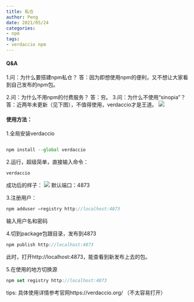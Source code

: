 ```yaml
---
title: 私仓
author: Peng
date: 2021/05/24
categories:
- npm
tags:
- verdaccio npm
---
```

#### Q&A
1.问：为什么要搭建npm私仓？
  答：因为即想使用npm的便利，又不想让大家看到自己发布的npm包。

2.问：为什么不用npm的付费服务？
  答：穷。
3.问：为什么不使用“sinopia”？
  答：近两年未更新（见下图），不值得使用，verdaccio才是王道。
  ![](https://ftp.bmp.ovh/imgs/2021/05/7b1b950b5a8d7d1c.png)

#### 使用方法：
  1.全局安装verdaccio
  ```js

  npm install --global verdaccio

  ```

  2.运行，超级简单，直接输入命令：
  ```js
  verdaccio

  ```
  成功后的样子：
  ![](https://ftp.bmp.ovh/imgs/2021/05/7abe4269023faf7f.png)
  默认端口：4873

  3.注册用户：
  ```js
  npm adduser –registry http://localhost:4873

  ```
  输入用户名和密码

  4.切到package包跟目录，发布到4873
  ```js
  npm publish http://localhost:4873

  ```
  此时，打开http://localhost:4873，能查看到新发布上去的包。
  
  5.在使用的地方切换源
  ```js
  npm set registry http://localhost:4873

  ```




  tips: 具体使用详情参考官网https://verdaccio.org/ （不太容易打开）

